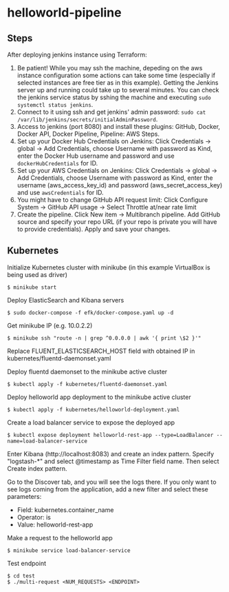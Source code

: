 # helloworld-pipeline

## Steps

After deploying jenkins instance using Terraform:

1. Be patient! While you may ssh the machine, depeding on the aws instance configuration some actions can take some time (especially if selected instances are free tier as in this example). Getting the Jenkins server up and running could take up to several minutes. You can check the jenkins service status by sshing the machine and executing `sudo systemctl status jenkins`.
2. Connect to it using ssh and get jenkins' admin password: `sudo cat /var/lib/jenkins/secrets/initialAdminPassword`.
3. Access to jenkins (port 8080) and install these plugins: GitHub, Docker, Docker API, Docker Pipeline, Pipeline: AWS Steps.
4. Set up your Docker Hub Credentials on Jenkins: Click Credentials -> global -> Add Credentials, choose Username with password as Kind, enter the Docker Hub username and password and use `dockerHubCredentials` for ID.
5. Set up your AWS Credentials on Jenkins: Click Credentials -> global -> Add Credentials, choose Username with password as Kind, enter the username (aws_access_key_id) and password (aws_secret_access_key) and use `awsCredentials` for ID.
6. You might have to change GitHub API request limit: Click Configure System -> GitHub API usage -> Select Throttle at/near rate limit
7. Create the pipeline. Click New item -> Multibranch pipeline. Add GitHub source and specify your repo URL (if your repo is private you will have to provide credentials). Apply and save your changes.


## Kubernetes

Initialize Kubernetes cluster with minikube (in this example VirtualBox is being used as driver)
```
$ minikube start
```

Deploy ElasticSearch and Kibana servers
```
$ sudo docker-compose -f efk/docker-compose.yaml up -d
```

Get minikube IP (e.g. 10.0.2.2)
```
$ minikube ssh "route -n | grep ^0.0.0.0 | awk '{ print \$2 }'"
```

Replace FLUENT_ELASTICSEARCH_HOST field with obtained IP in kubernetes/fluentd-daemonset.yaml

Deploy fluentd daemonset to the minikube active cluster
```
$ kubectl apply -f kubernetes/fluentd-daemonset.yaml
```

Deploy helloworld app deployment to the minikube active cluster
```
$ kubectl apply -f kubernetes/helloworld-deployment.yaml
```

Create a load balancer service to expose the deployed app
```
$ kubectl expose deployment helloworld-rest-app --type=LoadBalancer --name=load-balancer-service
```

Enter Kibana (http://localhost:8083) and create an index pattern.
Specify "logstash-*" and select @timestamp as Time Filter field name. Then select Create index pattern.

Go to the Discover tab, and you will see the logs there. If you only want to see
logs coming from the application, add a new filter and select these parameters:
- Field: kubernetes.container_name
- Operator: is
- Value: helloworld-rest-app


Make a request to the helloworld app
```
$ minikube service load-balancer-service
```

Test endpoint
```
$ cd test
$ ./multi-request <NUM_REQUESTS> <ENDPOINT>
```
